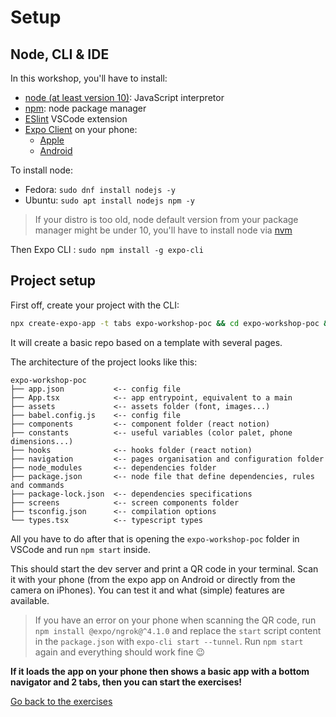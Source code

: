 # Setup

## Node, CLI & IDE

In this workshop, you'll have to install:
- [node (at least version 10)](https://github.com/nodejs/node): JavaScript interpretor
- [npm](https://www.npmjs.com/): node package manager
- [ESlint](https://marketplace.visualstudio.com/items?itemName=dbaeumer.vscode-eslint) VSCode extension
- [Expo Client](https://expo.io/) on your phone:
  - [Apple](https://apps.apple.com/fr/app/expo-client/id982107779)
  - [Android](https://play.google.com/store/apps/details?id=host.exp.exponent&hl=fr&gl=US)

To install node:
- Fedora: `sudo dnf install nodejs -y`
- Ubuntu: `sudo apt install nodejs npm -y`

> If your distro is too old, node default version from your package manager might be under 10, you'll have to install node via [nvm](https://github.com/nvm-sh/nvm)

Then Expo CLI : `sudo npm install -g expo-cli`

## Project setup

First off, create your project with the CLI:
```bash
npx create-expo-app -t tabs expo-workshop-poc && cd expo-workshop-poc && npm install axios
```

It will create a basic repo based on a template with several pages.

The architecture of the project looks like this:

```
expo-workshop-poc
├── app.json           <-- config file
├── App.tsx            <-- app entrypoint, equivalent to a main
├── assets             <-- assets folder (font, images...)
├── babel.config.js    <-- config file
├── components         <-- component folder (react notion)
├── constants          <-- useful variables (color palet, phone dimensions...)
├── hooks              <-- hooks folder (react notion)
├── navigation         <-- pages organisation and configuration folder
├── node_modules       <-- dependencies folder
├── package.json       <-- node file that define dependencies, rules and commands
├── package-lock.json  <-- dependencies specifications
├── screens            <-- screen components folder
├── tsconfig.json      <-- compilation options
└── types.tsx          <-- typescript types
```

All you have to do after that is opening the `expo-workshop-poc` folder in VSCode and run `npm start` inside.

This should start the dev server and print a QR code in your terminal. Scan it with your phone (from the expo app on Android or directly from the camera on iPhones). You can test it and what (simple) features are available.

> If you have an error on your phone when scanning the QR code, run `npm install @expo/ngrok@^4.1.0` and replace the `start` script content in the `package.json` with `expo-cli start --tunnel`. Run `npm start` again and everything should work fine :wink:

**If it loads the app on your phone then shows a basic app with a bottom navigator and 2 tabs, then you can start the exercises!**

[Go back to the exercises](./README.md)
